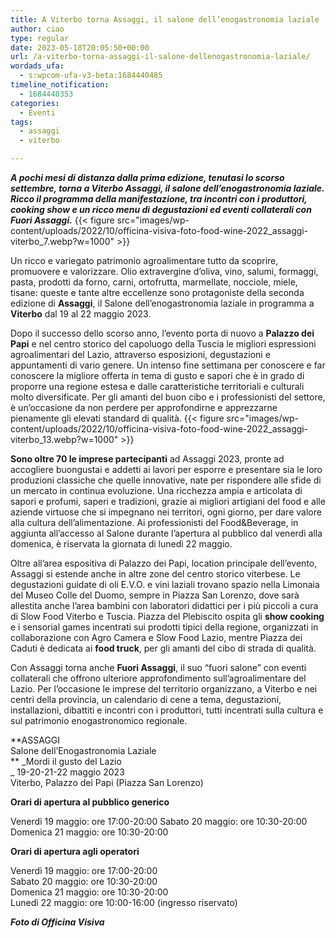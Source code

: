 ```yaml
---
title: A Viterbo torna Assaggi, il salone dell’enogastronomia laziale
author: ciao
type: regular
date: 2023-05-18T20:05:50+00:00
url: /a-viterbo-torna-assaggi-il-salone-dellenogastronomia-laziale/
wordads_ufa:
  - s:wpcom-ufa-v3-beta:1684440485
timeline_notification:
  - 1684440353
categories:
  - Eventi
tags:
  - assaggi
  - viterbo

---
```

**_A pochi mesi di distanza dalla prima edizione, tenutasi lo scorso settembre, torna a Viterbo Assaggi, il salone dell&#8217;enogastronomia laziale. Ricco il programma della manifestazione, tra incontri con i produttori, cooking show e un ricco menu di degustazioni ed eventi collaterali con Fuori Assaggi._**
{{< figure src="images/wp-content/uploads/2022/10/officina-visiva-foto-food-wine-2022_assaggi-viterbo_7.webp?w=1000" >}}
 

Un ricco e variegato patrimonio agroalimentare tutto da scoprire, promuovere e valorizzare. Olio extravergine d&#8217;oliva, vino, salumi, formaggi, pasta, prodotti da forno, carni, ortofrutta, marmellate, nocciole, miele, tisane: queste e tante altre eccellenze sono protagoniste della seconda edizione di **Assaggi**, il Salone dell&#8217;enogastronomia laziale in programma a **Viterbo** dal 19 al 22 maggio 2023.

Dopo il successo dello scorso anno, l&#8217;evento porta di nuovo a **Palazzo dei Papi** e nel centro storico del capoluogo della Tuscia le migliori espressioni agroalimentari del Lazio, attraverso esposizioni, degustazioni e appuntamenti di vario genere. Un intenso fine settimana per conoscere e far conoscere la migliore offerta in tema di gusto e sapori che è in grado di proporre una regione estesa e dalle caratteristiche territoriali e culturali molto diversificate. Per gli amanti del buon cibo e i professionisti del settore, è un&#8217;occasione da non perdere per approfondirne e apprezzarne pienamente gli elevati standard di qualità.
{{< figure src="images/wp-content/uploads/2022/10/officina-visiva-foto-food-wine-2022_assaggi-viterbo_13.webp?w=1000" >}}
 

**Sono oltre 70 le imprese partecipanti** ad Assaggi 2023, pronte ad accogliere buongustai e addetti ai lavori per esporre e presentare sia le loro produzioni classiche che quelle innovative, nate per rispondere alle sfide di un mercato in continua evoluzione. Una ricchezza ampia e articolata di sapori e profumi, saperi e tradizioni, grazie ai migliori artigiani del food e alle aziende virtuose che si impegnano nei territori, ogni giorno, per dare valore alla cultura dell&#8217;alimentazione. Ai professionisti del Food&Beverage, in aggiunta all’accesso al Salone durante l’apertura al pubblico dal venerdì alla domenica, è riservata la giornata di lunedì 22 maggio. 

Oltre all&#8217;area espositiva di Palazzo dei Papi, location principale dell&#8217;evento, Assaggi si estende anche in altre zone del centro storico viterbese. Le degustazioni guidate di oli E.V.O. e vini laziali trovano spazio nella Limonaia del Museo Colle del Duomo, sempre in Piazza San Lorenzo, dove sarà allestita anche l&#8217;area bambini con laboratori didattici per i più piccoli a cura di Slow Food Viterbo e Tuscia. Piazza del Plebiscito ospita gli **show cooking** e i sensorial games incentrati sui prodotti tipici della regione, organizzati in collaborazione con Agro Camera e Slow Food Lazio, mentre Piazza dei Caduti è dedicata ai **food truck**, per gli amanti del cibo di strada di qualità.

Con Assaggi torna anche **Fuori Assaggi**, il suo “fuori salone” con eventi collaterali che offrono ulteriore approfondimento sull&#8217;agroalimentare del Lazio. Per l&#8217;occasione le imprese del territorio organizzano, a Viterbo e nei centri della provincia, un calendario di cene a tema, degustazioni, installazioni, dibattiti e incontri con i produttori, tutti incentrati sulla cultura e sul patrimonio enogastronomico regionale.

**ASSAGGI  
Salone dell&#8217;Enogastronomia Laziale  
** _Mordi il gusto del Lazio  
_ 19-20-21-22 maggio 2023  
Viterbo, Palazzo dei Papi (Piazza San Lorenzo)

**Orari di apertura al pubblico generico**

Venerdì 19 maggio: ore 17:00-20:00 Sabato 20 maggio: ore 10:30-20:00 Domenica 21 maggio: ore 10:30-20:00

**Orari di apertura agli operatori**

Venerdì 19 maggio: ore 17:00-20:00  
Sabato 20 maggio: ore 10:30-20:00  
Domenica 21 maggio: ore 10:30-20:00  
Lunedì 22 maggio: ore 10:00-16:00 (ingresso riservato)

**_Foto di Officina Visiva_**